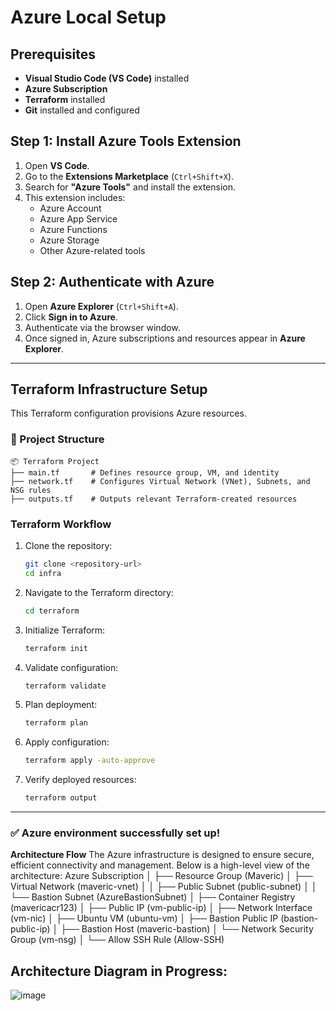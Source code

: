 # Azure Local Setup

## Prerequisites
- **Visual Studio Code (VS Code)** installed
- **Azure Subscription**
- **Terraform** installed
- **Git** installed and configured

## Step 1: Install Azure Tools Extension
1. Open **VS Code**.
2. Go to the **Extensions Marketplace** (`Ctrl+Shift+X`).
3. Search for **"Azure Tools"** and install the extension.
4. This extension includes:
   - Azure Account
   - Azure App Service
   - Azure Functions
   - Azure Storage
   - Other Azure-related tools

## Step 2: Authenticate with Azure
1. Open **Azure Explorer** (`Ctrl+Shift+A`).
2. Click **Sign in to Azure**.
3. Authenticate via the browser window.
4. Once signed in, Azure subscriptions and resources appear in **Azure Explorer**.

---

## Terraform Infrastructure Setup
This Terraform configuration provisions Azure resources.

### **📁 Project Structure**
```
📦 Terraform Project
├── main.tf       # Defines resource group, VM, and identity
├── network.tf    # Configures Virtual Network (VNet), Subnets, and NSG rules
├── outputs.tf    # Outputs relevant Terraform-created resources
```

### **Terraform Workflow**
1. Clone the repository:  
   ```sh
   git clone <repository-url>
   cd infra
   ```
2. Navigate to the Terraform directory:  
   ```sh
   cd terraform
   ```
3. Initialize Terraform:  
   ```sh
   terraform init
   ```
4. Validate configuration:  
   ```sh
   terraform validate
   ```
5. Plan deployment:  
   ```sh
   terraform plan
   ```
6. Apply configuration:  
   ```sh
   terraform apply -auto-approve
   ```
7. Verify deployed resources:  
   ```sh
   terraform output
   ```

---
### ✅ Azure environment successfully set up!
**Architecture Flow**
The Azure infrastructure is designed to ensure secure, efficient connectivity and management. Below is a high-level view of the architecture:
Azure Subscription
│
├── Resource Group (Maveric)
│   ├── Virtual Network (maveric-vnet)
│   │   ├── Public Subnet (public-subnet)
│   │   └── Bastion Subnet (AzureBastionSubnet)
│   ├── Container Registry (mavericacr123)
│   ├── Public IP (vm-public-ip)
│   ├── Network Interface (vm-nic)
│   ├── Ubuntu VM (ubuntu-vm)
│   ├── Bastion Public IP (bastion-public-ip)
│   ├── Bastion Host (maveric-bastion)
│   └── Network Security Group (vm-nsg)
│       └── Allow SSH Rule (Allow-SSH)


## Architecture Diagram in Progress:

![image](https://github.com/user-attachments/assets/3116346e-6ec6-4c35-bd7e-13033b6bce77)


